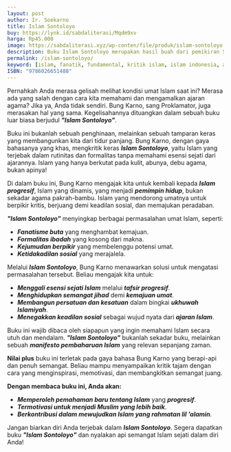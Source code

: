 ```yaml
---
layout: post
author: Ir. Soekarno
title: Islam Sontoloyo
buy: https://lynk.id/sabdaliterasi/Mqdm9xv
harga: Rp45.000
image: https://sabdaliterasi.xyz/wp-conten/file/produk/islam-sontoloyo.jpg
description: Buku Islam Sontoloyo merupakan hasil buah dari pemikiran Soekarno tentang problematika agama yang ada Indonesia saat itu. banyak kutipan yang perlu di.
permalink: /islam-sontoloyo/
keyword: [islam, fanatik, fundamental, kritik islam, islam indonesia, arabisme, khilafah, politik islam, bung karno]
ISBN: "9786026651488"
---
```

<p>Pernahkah Anda merasa gelisah melihat kondisi umat Islam saat ini? Merasa ada yang salah dengan cara kita memahami dan mengamalkan ajaran agama? Jika ya, Anda tidak sendiri. Bung Karno, sang Proklamator, juga merasakan hal yang sama. Kegelisahannya dituangkan dalam sebuah buku luar biasa berjudul <em><strong>"Islam Sontoloyo"</strong></em>.</p><p>Buku ini bukanlah sebuah penghinaan, melainkan sebuah tamparan keras yang membangunkan kita dari tidur panjang. Bung Karno, dengan gaya bahasanya yang khas, mengkritik keras <em><strong>Islam Sontoloyo</strong></em>, yaitu Islam yang terjebak dalam rutinitas dan formalitas tanpa memahami esensi sejati dari ajarannya. Islam yang hanya berkutat pada kulit, abunya, debu agama, bukan apinya!</p><p>Di dalam buku ini, Bung Karno mengajak kita untuk kembali kepada <em><strong>Islam progresif</strong></em>, Islam yang dinamis, yang menjadi <em><strong>pemimpin hidup</strong></em>, bukan sekadar agama pakrah-bambu. Islam yang mendorong umatnya untuk berpikir kritis, berjuang demi keadilan sosial, dan memajukan peradaban.</p><p><em><strong>"Islam Sontoloyo"</strong></em> menyingkap berbagai permasalahan umat Islam, seperti:</p><ul><li><em><strong>Fanatisme buta</strong></em> yang menghambat kemajuan.</li><li><em><strong>Formalitas ibadah</strong></em> yang kosong dari makna.</li><li><em><strong>Kejumudan berpikir</strong></em> yang membelenggu potensi umat.</li><li><em><strong>Ketidakadilan sosial</strong></em> yang merajalela.</li></ul><p>Melalui <em><strong>Islam Sontoloyo</strong></em>, Bung Karno menawarkan solusi untuk mengatasi permasalahan tersebut. Beliau mengajak kita untuk:</p><ul><li><em><strong>Menggali esensi sejati Islam</strong></em> melalui <em><strong>tafsir progresif</strong></em>.</li><li><em><strong>Menghidupkan semangat jihad</strong></em> demi <em><strong>kemajuan umat</strong></em>.</li><li><em><strong>Membangun persatuan dan kesatuan</strong></em> dalam bingkai <em><strong>ukhuwah Islamiyah</strong></em>.</li><li><em><strong>Menegakkan keadilan sosial</strong></em> sebagai wujud nyata dari <em><strong>ajaran Islam</strong></em>.</li></ul><p>Buku ini wajib dibaca oleh siapapun yang ingin memahami Islam secara utuh dan mendalam. <em><strong>"Islam Sontoloyo"</strong></em> bukanlah sekadar buku, melainkan sebuah <em><strong>manifesto pembaharuan Islam</strong></em> yang relevan sepanjang zaman.</p><p><strong>Nilai plus</strong> buku ini terletak pada gaya bahasa Bung Karno yang berapi-api dan penuh semangat. Beliau mampu menyampaikan kritik tajam dengan cara yang menginspirasi, memotivasi, dan membangkitkan semangat juang.</p><p><strong>Dengan membaca buku ini, Anda akan:</strong></p><ul><li><em><strong>Memperoleh pemahaman baru tentang Islam</strong></em> yang <em><strong>progresif</strong></em>.</li><li><em><strong>Termotivasi untuk menjadi Muslim yang lebih baik</strong></em>.</li><li><em><strong>Berkontribusi dalam mewujudkan Islam yang rahmatan lil 'alamin</strong></em>.</li></ul><p>Jangan biarkan diri Anda terjebak dalam <em><strong>Islam Sontoloyo</strong></em>. Segera dapatkan buku <em><strong>"Islam Sontoloyo"</strong></em> dan nyalakan api semangat Islam sejati dalam diri Anda!</p>
